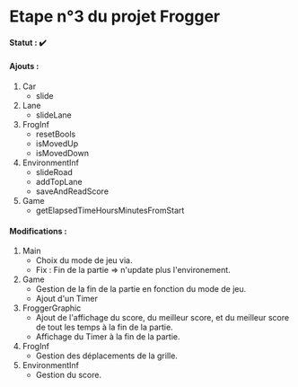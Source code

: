 # Etape n°3 du projet Frogger

#### Statut : :heavy_check_mark:

#### Ajouts :
1. Car
   * slide
2. Lane
   * slideLane
3. FrogInf
   * resetBools
   * isMovedUp
   * isMovedDown   
4. EnvironmentInf
   * slideRoad
   * addTopLane
   * saveAndReadScore
5. Game
   * getElapsedTimeHoursMinutesFromStart
    

#### Modifications :
1. Main
   * Choix du mode de jeu via.
   * Fix : Fin de la partie => n'update plus l'environement.
2. Game
   * Gestion de la fin de la partie en fonction du mode de jeu.
   * Ajout d'un Timer
3. FroggerGraphic
   * Ajout de l'affichage du score, du meilleur score, et du meilleur score de tout les temps à la fin de la partie.
   * Affichage du Timer à la fin de la partie.
4. FrogInf
   * Gestion des déplacements de la grille.
5. EnvironmentInf
   * Gestion du score.
   